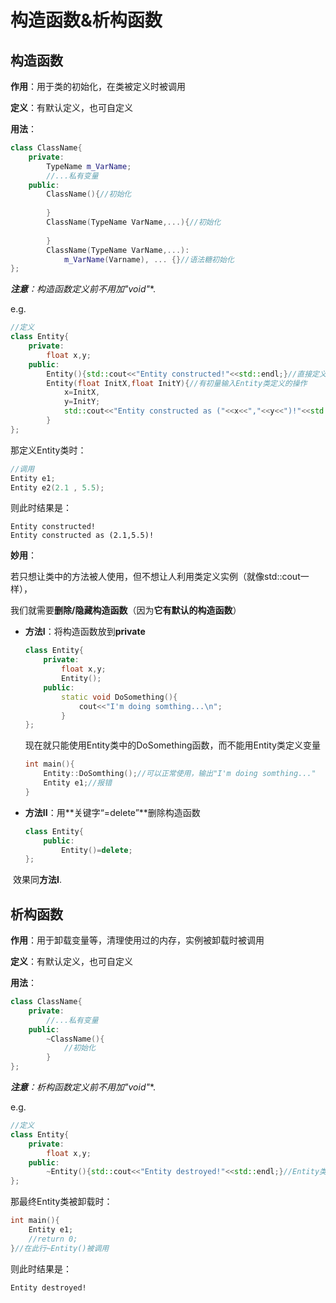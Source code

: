 # 构造函数&析构函数

## 构造函数

**作用**：用于类的初始化，在类被定义时被调用

**定义**：有默认定义，也可自定义

**用法**：

```cpp
class ClassName{
	private:
    	TypeName m_VarName;
    	//...私有变量
    public:
		ClassName(){//初始化
			
        }
    	ClassName(TypeName VarName,...){//初始化
         
        }
    	ClassName(TypeName VarName,...):
    		m_VarName(Varname), ... {}//语法糖初始化
};
```

***注意**：构造函数定义前**不用加"void"**.

e.g.

```cpp
//定义
class Entity{
    private:
        float x,y;
    public:
        Entity(){std::cout<<"Entity constructed!"<<std::endl;}//直接定义Entity类的操作
        Entity(float InitX,float InitY){//有初量输入Entity类定义的操作
            x=InitX,
            y=InitY;
            std::cout<<"Entity constructed as ("<<x<<","<<y<<")!"<<std::endl;
        }
};
```

那定义Entity类时：

```cpp
//调用
Entity e1;
Entity e2(2.1 , 5.5);
```

则此时结果是：

```
Entity constructed!
Entity constructed as (2.1,5.5)!
```



**妙用**：

若只想让类中的方法被人使用，但不想让人利用类定义实例（就像std::cout一样），

我们就需要**删除/隐藏构造函数**（因为**它有默认的构造函数**）

+ **方法I**：将构造函数放到**private**

    ```cpp
    class Entity{
        private:
            float x,y;
            Entity();
        public:
            static void DoSomething(){
                cout<<"I'm doing somthing...\n";
            }
    };
    ```
    
    现在就只能使用Entity类中的DoSomething函数，而不能用Entity类定义变量
    
    ```cpp
    int main(){
        Entity::DoSomthing();//可以正常使用，输出"I'm doing somthing..."
        Entity e1;//报错
    }
    ```
    
+ **方法II**：用**关键字“=delete”**删除构造函数
  
  ```cpp
  class Entity{
      public:
          Entity()=delete;
  };
  

​		效果同**方法I**.

## 析构函数

**作用**：用于卸载变量等，清理使用过的内存，实例被卸载时被调用

**定义**：有默认定义，也可自定义

**用法**：

```cpp
class ClassName{
	private:
    	//...私有变量
    public:
		~ClassName(){
			//初始化
        }
};
```

***注意**：析构函数定义前**不用加"void"**.

e.g.

```cpp
//定义
class Entity{
    private:
        float x,y;
    public:
        ~Entity(){std::cout<<"Entity destroyed!"<<std::endl;}//Entity类实例被卸载时的操作
};
```

那最终Entity类被卸载时：

```cpp
int main(){
    Entity e1;
	//return 0;
}//在此行~Entity()被调用
```

则此时结果是：

```
Entity destroyed!
```





